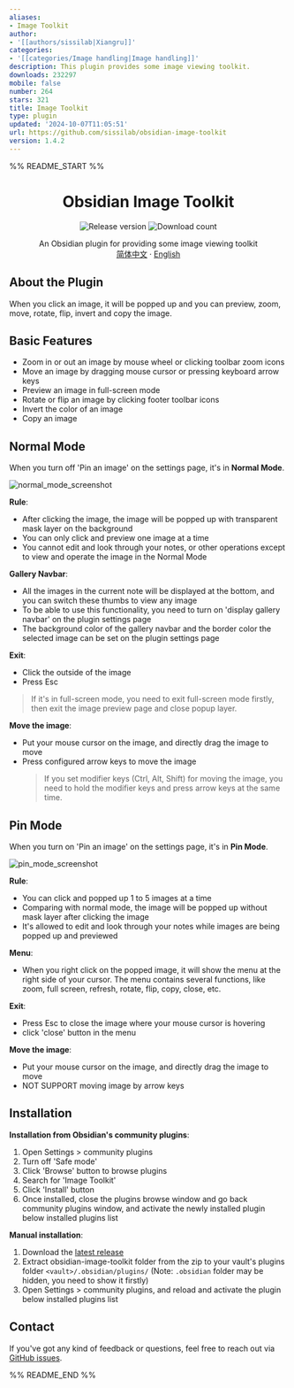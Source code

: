```yaml
---
aliases:
- Image Toolkit
author:
- '[[authors/sissilab|Xiangru]]'
categories:
- '[[categories/Image handling|Image handling]]'
description: This plugin provides some image viewing toolkit.
downloads: 232297
mobile: false
number: 264
stars: 321
title: Image Toolkit
type: plugin
updated: '2024-10-07T11:05:51'
url: https://github.com/sissilab/obsidian-image-toolkit
version: 1.4.2
---
```


%% README_START %%

<h1 align="center">Obsidian Image Toolkit</h1>

<p align="center">
    <img alt="Release version" src="https://img.shields.io/github/v/release/sissilab/obsidian-image-toolkit?style=for-the-badge">
    <img alt="Download count" src="https://img.shields.io/github/downloads/sissilab/obsidian-image-toolkit/total?style=for-the-badge">
</p>

<p align="center">
    <span>An Obsidian plugin for providing some image viewing toolkit</span>
    <br/>
    <a href="/README_cn.md">简体中文</a>
    ·
    <a href="/README.md">English</a>
</p>


## About the Plugin
When you click an image, it will be popped up and you can preview, zoom, move, rotate, flip, invert and copy the image.

## Basic Features
- Zoom in or out an image by mouse wheel or clicking toolbar zoom icons
- Move an image by dragging mouse cursor or pressing keyboard arrow keys
- Preview an image in full-screen mode
- Rotate or flip an image by clicking footer toolbar icons
- Invert the color of an image
- Copy an image

## Normal Mode

When you turn off 'Pin an image' on the settings page, it's in **Normal Mode**. 

![normal_mode_screenshot](https://raw.githubusercontent.com/sissilab/obsidian-image-toolkit/master/example/normal_mode_screenshot.png)

**Rule**:
- After clicking the image, the image will be popped up with transparent mask layer on the background
- You can only click and preview one image at a time
- You cannot edit and look through your notes, or other operations except to view and operate the image in the Normal Mode

**Gallery Navbar**:
- All the images in the current note will be displayed at the bottom, and you can switch these thumbs to view any image
- To be able to use this functionality, you need to turn on 'display gallery navbar' on the plugin settings page
- The background color of the gallery navbar and the border color the selected image can be set on the plugin settings page

**Exit**: 
- Click the outside of the image
- Press Esc
> If it's in full-screen mode, you need to exit full-screen mode firstly, then exit the image preview page and close popup layer.

**Move the image**:
- Put your mouse cursor on the image, and directly drag the image to move
- Press configured arrow keys to move the image
  > If you set modifier keys (Ctrl, Alt, Shift) for moving the image, you need to hold the modifier keys and press arrow keys at the same time.

## Pin Mode

When you turn on 'Pin an image' on the settings page, it's in **Pin Mode**.

![pin_mode_screenshot](https://raw.githubusercontent.com/sissilab/obsidian-image-toolkit/master/example/pin_mode_screenshot.png)

**Rule**:
- You can click and popped up 1 to 5 images at a time
- Comparing with normal mode, the image will be popped up without mask layer after clicking the image
- It's allowed to edit and look through your notes while images are being popped up and previewed

**Menu**:
- When you right click on the popped image, it will show the menu at the right side of your cursor. The menu contains several functions, like zoom, full screen, refresh, rotate, flip, copy, close, etc.

**Exit**:
- Press Esc to close the image where your mouse cursor is hovering
- click 'close' button in the menu

**Move the image**:
- Put your mouse cursor on the image, and directly drag the image to move
- NOT SUPPORT moving image by arrow keys

## Installation

**Installation from Obsidian's community plugins**: 
1. Open Settings > community plugins
2. Turn off 'Safe mode'
3. Click 'Browse' button to browse plugins
4. Search for 'Image Toolkit'
5. Click 'Install' button
6. Once installed, close the plugins browse window and go back community plugins window, and activate the newly installed plugin below installed plugins list

**Manual installation**:
1. Download the [latest release](https://github.com/sissilab/obsidian-image-toolkit/releases/latest)
2. Extract obsidian-image-toolkit folder from the zip to your vault's plugins folder `<vault>/.obsidian/plugins/` (Note: `.obsidian` folder may be hidden, you need to show it firstly)
3. Open Settings > community plugins, and reload and activate the plugin below installed plugins list


## Contact

If you've got any kind of feedback or questions, feel free to reach out via [GitHub issues](https://github.com/sissilab/obsidian-image-toolkit/issues).


%% README_END %%